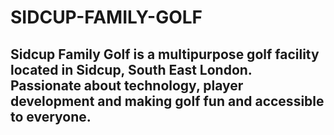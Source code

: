 # SIDCUP-FAMILY-GOLF
## Sidcup Family Golf is a multipurpose golf facility located in Sidcup, South East London. Passionate about technology, player development and making golf fun and accessible to everyone.

